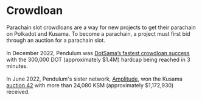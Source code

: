 # Crowdloan

Parachain slot crowdloans are a way for new projects to get their parachain on Polkadot and Kusama. To become a parachain, a project must first bid through an auction for a parachain slot. \
\
In December 2022, Pendulum was [DotSama’s fastest crowdloan success](https://medium.com/pendulum-chain/pendulum-wins-polkadot-parachain-in-3-minutes-dfc206ed01ce) with the 300,000 DOT (approximately $1.4M) hardcap being reached in 3 minutes. \
\
In June 2022, Pendulum's sister network, [Amplitude](https://pendulumchain.org/amplitude), won the Kusama [auction 42](https://medium.com/pendulum-chain/amplitude-wins-kusama-parachain-slot-80e07781ddbd) with more than 24,080 KSM (approximately $1,172,930) received. &#x20;
